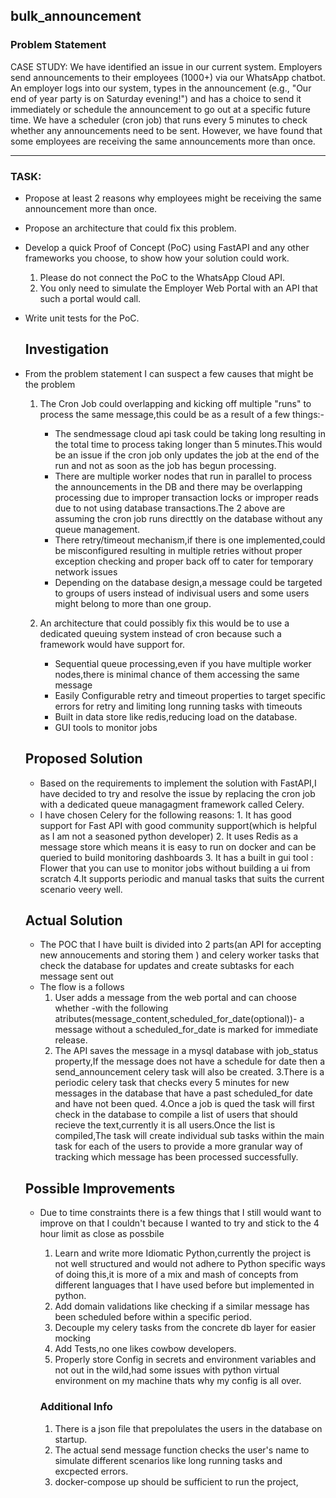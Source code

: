 ## bulk_announcement

### Problem Statement
CASE STUDY:
We have identified an issue in our current system. Employers send announcements to
their employees (1000+) via our WhatsApp chatbot. An employer logs into our system,
types in the announcement (e.g., "Our end of year party is on Saturday evening!") and has
a choice to send it immediately or schedule the announcement to go out at a specific
future time. We have a scheduler (cron job) that runs every 5 minutes to check whether
any announcements need to be sent. However, we have found that some employees are
receiving the same announcements more than once.

______________________________________________________________
### TASK:
  * Propose at least 2 reasons why employees might be receiving the same
    announcement more than once.
  * Propose an architecture that could fix this problem.
  *  Develop a quick Proof of Concept (PoC) using FastAPI and any other frameworks
    you choose, to show how your solution could work.
      1. Please do not connect the PoC to the WhatsApp Cloud API.
      2. You only need to simulate the Employer Web Portal with an API that such a
    portal would call.
  *  Write unit tests for the PoC.


     ## Investigation
  * From the problem statement I can suspect a few causes that might be the problem
      1. The Cron Job could overlapping and kicking off multiple "runs" to process the same message,this could be as a result of a few things:-
          * The sendmessage cloud api task could be taking long resulting in the total time to process taking longer than 5 minutes.This would be an issue if the cron job only updates the job at the end of the               run and not as soon as the job has begun processing.
          * There are multiple worker nodes that run in parallel to process the announcements in the DB and there may be overlapping processing due to improper transaction locks or improper reads due to not                 using database transactions.The 2 above are assuming the cron job runs directtly on the database without any queue management.
          *  There retry/timeout mechanism,if there is one implemented,could be misconfigured resulting in multiple retries without proper exception checking and proper back off to cater for temporary network               issues
          * Depending on the database design,a message could be targeted to groups of users instead of indivisual users and some users might belong to more than one group.
        
      2. An architecture that could possibly fix this would be to use a dedicated queuing system instead of cron because such a framework would have support for.
          * Sequential queue processing,even if you have multiple worker nodes,there is minimal chance of them accessing the same message
          * Easily Configurable retry and timeout properties to target specific errors for retry and limiting long running tasks with timeouts
          * Built in data store like redis,reducing load on the database.
          * GUI tools to monitor jobs
     ## Proposed Solution
    * Based on the requirements to implement the solution with FastAPI,I have decided to try and resolve the issue by replacing the cron job with a dedicated queue managagment framework called Celery.
    * I have chosen Celery for the following reasons:
          1. It has good support for Fast API with good community support(which is helpful as I am not a seasoned python developer)
          2. It uses Redis as a message store which means it is easy to run on docker and can be queried to build monitoring dashboards 
          3. It has a built in gui tool : Flower that you can use to monitor jobs without building a ui from scratch
          4.It supports periodic and manual tasks that suits the current scenario veery well.      

    ## Actual Solution
    * The POC that I have built is divided into 2 parts(an API for accepting new annoucements and storing them ) and celery worker tasks that check the database for updates and create subtasks for each message       sent out
     * The flow is a follows
         1. User adds a message from the web portal and can choose whether -with the following atributes(message_content,scheduled_for_date(optional))- a message without a scheduled_for_date is marked for                  immediate release.
         2. The API saves the message in a mysql database with job_status property,If the message does not have a schedule for date then a send_announcement celery task will also be created.
         3.There is a periodic celery task that checks every 5 minutes for new messages in the database that have a past scheduled_for date and have not been qued.
         4.Once a job is qued the task will first check in the database to compile a list of users that should recieve the text,currently it is all users.Once the list is compiled,The task will create                     individual sub tasks within the main task for each of the users to provide a more granular way of tracking which message has been processed successfully.
      ## Possible Improvements
    * Due to time constraints there is a few things that I still would want to improve on that I couldn't because I wanted to try and stick to the 4 hour limit as close as possbile
        1. Learn and write more Idiomatic Python,currently the project is not well structured and would not adhere to Python specific ways of doing this,it is more of a mix and mash of concepts from different             languages that I have used before but implemented in python.
        2. Add domain validations like checking if a similar message has been scheduled before within a specific period.
        3. Decouple my celery tasks from the concrete db layer for easier mocking
        4. Add Tests,no one likes cowbow developers.
        5. Properly store Config in secrets and environment variables and not out in the wild,had some issues with python virtual environment on my machine thats why my config is all over.
      
      ### Additional Info
        1. There is a json file that prepolulates the users in the database on startup.
        2. The actual send message function checks the user's name to simulate different scenarios like long running tasks and excpected errors.
        3. docker-compose up should be sufficient to run the project,
        
